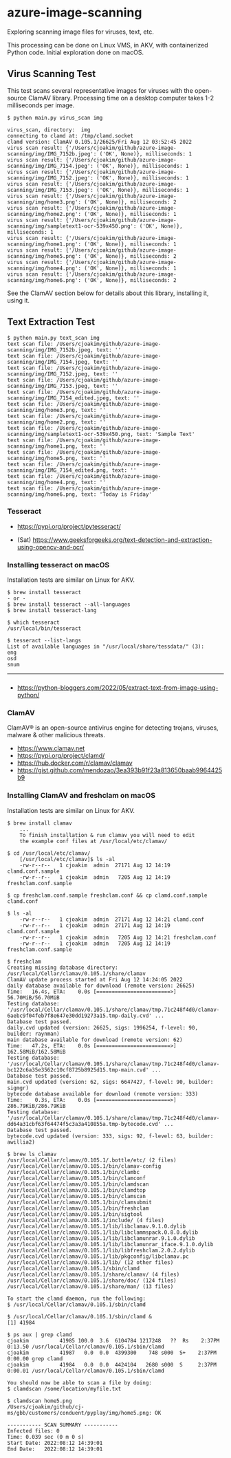 # azure-image-scanning

Exploring scanning image files for viruses, text, etc.

This processing can be done on Linux VMS, in AKV, with containerized Python code.
Initial exploration done on macOS.

## Virus Scanning Test

This test scans several representative images for viruses with the open-source ClamAV library.
Processing time on a desktop computer takes 1-2 milliseconds per image.

```
$ python main.py virus_scan img

virus_scan, directory:  img
connecting to clamd at: /tmp/clamd.socket
clamd version: ClamAV 0.105.1/26625/Fri Aug 12 03:52:45 2022
virus scan result: {'/Users/cjoakim/github/azure-image-scanning/img/IMG_7152b.jpeg': ('OK', None)}, milliseconds: 1
virus scan result: {'/Users/cjoakim/github/azure-image-scanning/img/IMG_7154.jpeg': ('OK', None)}, milliseconds: 1
virus scan result: {'/Users/cjoakim/github/azure-image-scanning/img/IMG_7152.jpeg': ('OK', None)}, milliseconds: 1
virus scan result: {'/Users/cjoakim/github/azure-image-scanning/img/IMG_7153.jpeg': ('OK', None)}, milliseconds: 1
virus scan result: {'/Users/cjoakim/github/azure-image-scanning/img/home3.png': ('OK', None)}, milliseconds: 2
virus scan result: {'/Users/cjoakim/github/azure-image-scanning/img/home2.png': ('OK', None)}, milliseconds: 1
virus scan result: {'/Users/cjoakim/github/azure-image-scanning/img/sampletext1-ocr-539x450.png': ('OK', None)}, milliseconds: 1
virus scan result: {'/Users/cjoakim/github/azure-image-scanning/img/home1.png': ('OK', None)}, milliseconds: 1
virus scan result: {'/Users/cjoakim/github/azure-image-scanning/img/home5.png': ('OK', None)}, milliseconds: 2
virus scan result: {'/Users/cjoakim/github/azure-image-scanning/img/home4.png': ('OK', None)}, milliseconds: 1
virus scan result: {'/Users/cjoakim/github/azure-image-scanning/img/home6.png': ('OK', None)}, milliseconds: 2
```

See the ClamAV section below for details about this library, installing it, using it.

## Text Extraction Test

```
$ python main.py text_scan img
text scan file: /Users/cjoakim/github/azure-image-scanning/img/IMG_7152b.jpeg, text: ''
text scan file: /Users/cjoakim/github/azure-image-scanning/img/IMG_7154.jpeg, text: ''
text scan file: /Users/cjoakim/github/azure-image-scanning/img/IMG_7152.jpeg, text: ''
text scan file: /Users/cjoakim/github/azure-image-scanning/img/IMG_7153.jpeg, text: ''
text scan file: /Users/cjoakim/github/azure-image-scanning/img/IMG_7154_edited.jpeg, text: ''
text scan file: /Users/cjoakim/github/azure-image-scanning/img/home3.png, text: ''
text scan file: /Users/cjoakim/github/azure-image-scanning/img/home2.png, text: ''
text scan file: /Users/cjoakim/github/azure-image-scanning/img/sampletext1-ocr-539x450.png, text: 'Sample Text'
text scan file: /Users/cjoakim/github/azure-image-scanning/img/home1.png, text: ''
text scan file: /Users/cjoakim/github/azure-image-scanning/img/home5.png, text: ''
text scan file: /Users/cjoakim/github/azure-image-scanning/img/IMG_7154_edited.png, text: ''
text scan file: /Users/cjoakim/github/azure-image-scanning/img/home4.png, text: ''
text scan file: /Users/cjoakim/github/azure-image-scanning/img/home6.png, text: 'Today is Friday'
```

### Tesseract

- https://pypi.org/project/pytesseract/

- (Sat) https://www.geeksforgeeks.org/text-detection-and-extraction-using-opencv-and-ocr/ 


### Installing tesseract on macOS

Installation tests are similar on Linux for AKV.

```
$ brew install tesseract
- or -
$ brew install tesseract --all-languages
$ brew install tesseract-lang

$ which tesseract
/usr/local/bin/tesseract

$ tesseract --list-langs
List of available languages in "/usr/local/share/tessdata/" (3):
eng
osd
snum
```

---

###

- https://python-bloggers.com/2022/05/extract-text-from-image-using-python/

### ClamAV

ClamAV® is an open-source antivirus engine for detecting trojans, viruses, malware & other malicious threats.

- https://www.clamav.net
- https://pypi.org/project/clamd/
- https://hub.docker.com/r/clamav/clamav
- https://gist.github.com/mendozao/3ea393b91f23a813650baab9964425b9


### Installing ClamAV and freshclam on macOS

Installation tests are similar on Linux for AKV.

```
$ brew install clamav
    ...
    To finish installation & run clamav you will need to edit
    the example conf files at /usr/local/etc/clamav/

$ cd /usr/local/etc/clamav/
    [/usr/local/etc/clamav]$ ls -al
    -rw-r--r--   1 cjoakim  admin  27171 Aug 12 14:19 clamd.conf.sample
    -rw-r--r--   1 cjoakim  admin   7205 Aug 12 14:19 freshclam.conf.sample

$ cp freshclam.conf.sample freshclam.conf && cp clamd.conf.sample clamd.conf

$ ls -al
    -rw-r--r--   1 cjoakim  admin  27171 Aug 12 14:21 clamd.conf
    -rw-r--r--   1 cjoakim  admin  27171 Aug 12 14:19 clamd.conf.sample
    -rw-r--r--   1 cjoakim  admin   7205 Aug 12 14:21 freshclam.conf
    -rw-r--r--   1 cjoakim  admin   7205 Aug 12 14:19 freshclam.conf.sample

$ freshclam
Creating missing database directory: /usr/local/Cellar/clamav/0.105.1/share/clamav
ClamAV update process started at Fri Aug 12 14:24:05 2022
daily database available for download (remote version: 26625)
Time:   16.4s, ETA:    0.0s [========================>]   56.70MiB/56.70MiB
Testing database: '/usr/local/Cellar/clamav/0.105.1/share/clamav/tmp.71c248f4d0/clamav-6aebc9f04feb7f8e647e30dd19273a15.tmp-daily.cvd' ...
Database test passed.
daily.cvd updated (version: 26625, sigs: 1996254, f-level: 90, builder: raynman)
main database available for download (remote version: 62)
Time:   47.2s, ETA:    0.0s [========================>]  162.58MiB/162.58MiB
Testing database: '/usr/local/Cellar/clamav/0.105.1/share/clamav/tmp.71c248f4d0/clamav-bc122c6a35e3562c10cf8725b8925d15.tmp-main.cvd' ...
Database test passed.
main.cvd updated (version: 62, sigs: 6647427, f-level: 90, builder: sigmgr)
bytecode database available for download (remote version: 333)
Time:    0.3s, ETA:    0.0s [========================>]  286.79KiB/286.79KiB
Testing database: '/usr/local/Cellar/clamav/0.105.1/share/clamav/tmp.71c248f4d0/clamav-dd64a31cbf63f64474f5c3a3a410855a.tmp-bytecode.cvd' ...
Database test passed.
bytecode.cvd updated (version: 333, sigs: 92, f-level: 63, builder: awillia2)

$ brew ls clamav
/usr/local/Cellar/clamav/0.105.1/.bottle/etc/ (2 files)
/usr/local/Cellar/clamav/0.105.1/bin/clamav-config
/usr/local/Cellar/clamav/0.105.1/bin/clambc
/usr/local/Cellar/clamav/0.105.1/bin/clamconf
/usr/local/Cellar/clamav/0.105.1/bin/clamdscan
/usr/local/Cellar/clamav/0.105.1/bin/clamdtop
/usr/local/Cellar/clamav/0.105.1/bin/clamscan
/usr/local/Cellar/clamav/0.105.1/bin/clamsubmit
/usr/local/Cellar/clamav/0.105.1/bin/freshclam
/usr/local/Cellar/clamav/0.105.1/bin/sigtool
/usr/local/Cellar/clamav/0.105.1/include/ (4 files)
/usr/local/Cellar/clamav/0.105.1/lib/libclamav.9.1.0.dylib
/usr/local/Cellar/clamav/0.105.1/lib/libclammspack.0.8.0.dylib
/usr/local/Cellar/clamav/0.105.1/lib/libclamunrar.9.1.0.dylib
/usr/local/Cellar/clamav/0.105.1/lib/libclamunrar_iface.9.1.0.dylib
/usr/local/Cellar/clamav/0.105.1/lib/libfreshclam.2.0.2.dylib
/usr/local/Cellar/clamav/0.105.1/lib/pkgconfig/libclamav.pc
/usr/local/Cellar/clamav/0.105.1/lib/ (12 other files)
/usr/local/Cellar/clamav/0.105.1/sbin/clamd
/usr/local/Cellar/clamav/0.105.1/share/clamav/ (4 files)
/usr/local/Cellar/clamav/0.105.1/share/doc/ (124 files)
/usr/local/Cellar/clamav/0.105.1/share/man/ (13 files)

To start the clamd daemon, run the following:
$ /usr/local/Cellar/clamav/0.105.1/sbin/clamd

$ /usr/local/Cellar/clamav/0.105.1/sbin/clamd &
[1] 41984

$ ps aux | grep clamd
cjoakim          41985 100.0  3.6  6104784 1217248   ??  Rs    2:37PM   0:13.50 /usr/local/Cellar/clamav/0.105.1/sbin/clamd
cjoakim          41987   0.0  0.0  4399300    748 s000  S+    2:37PM   0:00.00 grep clamd
cjoakim          41984   0.0  0.0  4424104   2680 s000  S     2:37PM   0:00.01 /usr/local/Cellar/clamav/0.105.1/sbin/clamd

You should now be able to scan a file by doing:
$ clamdscan /some/location/myfile.txt

$ clamdscan home5.png
/Users/cjoakim/github/cj-ms/gbb/customers/conduent/pyplay/img/home5.png: OK

----------- SCAN SUMMARY -----------
Infected files: 0
Time: 0.039 sec (0 m 0 s)
Start Date: 2022:08:12 14:39:01
End Date:   2022:08:12 14:39:01
```